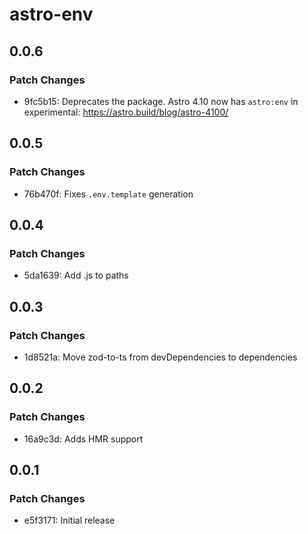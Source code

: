 # astro-env

## 0.0.6

### Patch Changes

- 9fc5b15: Deprecates the package. Astro 4.10 now has `astro:env` in experimental: https://astro.build/blog/astro-4100/

## 0.0.5

### Patch Changes

- 76b470f: Fixes `.env.template` generation

## 0.0.4

### Patch Changes

- 5da1639: Add .js to paths

## 0.0.3

### Patch Changes

- 1d8521a: Move zod-to-ts from devDependencies to dependencies

## 0.0.2

### Patch Changes

- 16a9c3d: Adds HMR support

## 0.0.1

### Patch Changes

- e5f3171: Initial release
